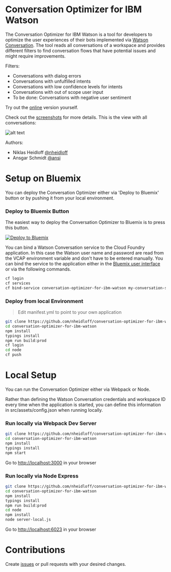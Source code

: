 # Conversation Optimizer for IBM Watson

The Conversation Optimizer for IBM Watson is a tool for developers to optimize the user experiences of their bots implemented via [Watson Conversation](https://www.ibm.com/watson/developercloud/conversation.html).
The tool reads all conversations of a workspace and provides different filters to find conversation flows that have potential issues and might require improvements.

Filters:

* Conversations with dialog errors
* Conversations with unfulfilled intents
* Conversations with low confidence levels for intents
* Conversations with out of scope user input
* To be done: Conversations with negative user sentiment

Try out the [online](https://conversation-optimizer-for-ibm-watson.mybluemix.net/) version yourself.

Check out the [screenshots](https://github.com/nheidloff/conversations-optimizer-for-ibm-watson/tree/master/screenshots) for more details. This is the view with all conversations:

![alt text](https://github.com/nheidloff/conversations-optimizer-for-ibm-watson/raw/master/screenshots/all.png "Conversation Optimizer for IBM Watson")

Authors: 

* Niklas Heidloff [@nheidloff](http://twitter.com/nheidloff)
* Ansgar Schmidt [@ansi](https://twitter.com/ansi)


# Setup on Bluemix

You can deploy the Conversation Optimizer either via 'Deploy to Bluemix' button or by pushing it from your local environment.


### Deploy to Bluemix Button

The easiest way to deploy the Conversation Optimizer to Bluemix is to press this button.

[![Deploy to Bluemix](https://bluemix.net/deploy/button.png)](https://bluemix.net/deploy?repository=https://github.com/nheidloff/conversation-optimizer-for-ibm-watson)

You can bind a Watson Conversation service to the Cloud Foundry application. In this case the Watson user name and password are read from the VCAP environment variable and don't have to be entered manually. You can bind the service to the application either in the [Bluemix user interface](https://console.bluemix.net/dashboard/apps) or via the following commands.

```bash
cf login
cf services
cf bind-service conversation-optimizer-for-ibm-watson my-conversation-service-name
```


### Deploy from local Environment

> Edit manifest.yml to point to your own application

```bash
git clone https://github.com/nheidloff/conversation-optimizer-for-ibm-watson.git
cd conversation-optimizer-for-ibm-watson
npm install
typings install
npm run build:prod
cf login
cd node
cf push
```


# Local Setup

You can run the Conversation Optimizer either via Webpack or Node.

Rather than defining the Watson Conversation credentials and workspace ID every time when the application is started, you can define this information in src/assets/config.json when running locally.


### Run locally via Webpack Dev Server

```bash
git clone https://github.com/nheidloff/conversation-optimizer-for-ibm-watson.git
cd conversation-optimizer-for-ibm-watson
npm install
typings install
npm start
```
Go to [http://localhost:3000](http://localhost:3000) in your browser


### Run locally via Node Express

```bash
git clone https://github.com/nheidloff/conversation-optimizer-for-ibm-watson.git
cd conversation-optimizer-for-ibm-watson
npm install
typings install
npm run build:prod
cd node
npm install
node server-local.js
```
Go to [http://localhost:6023](http://localhost:6023) in your browser


# Contributions

Create [issues](https://github.com/nheidloff/conversation-optimizer-for-ibm-watson/issues) or pull requests with your desired changes.